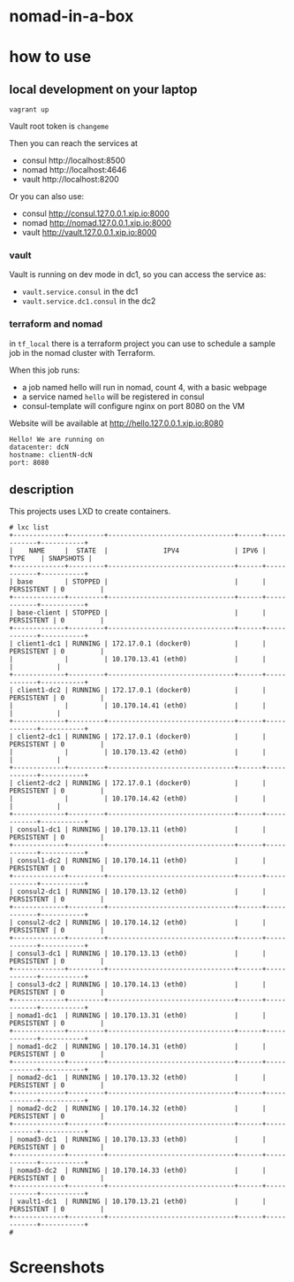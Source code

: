 # nomad-in-a-box

# how to use

## local development on your laptop
```
vagrant up
```

Vault root token is `changeme`

Then you can reach the services at

- consul http://localhost:8500
- nomad http://localhost:4646
- vault http://localhost:8200

Or you can also use:

- consul http://consul.127.0.0.1.xip.io:8000
- nomad  http://nomad.127.0.0.1.xip.io:8000
- vault  http://vault.127.0.0.1.xip.io:8000

### vault

Vault is running on dev mode in dc1, so you can access the service as:

- `vault.service.consul` in the dc1
- `vault.service.dc1.consul` in the dc2

### terraform and nomad

in `tf_local` there is a terraform project you can use to schedule a sample job in the nomad cluster with Terraform.

When this job runs:
- a job named hello will run in nomad, count 4, with a basic webpage
- a service named `hello` will be registered in consul
- consul-template will configure nginx on port 8080 on the VM

Website will be available at http://hello.127.0.0.1.xip.io:8080

```
Hello! We are running on
datacenter: dcN
hostname: clientN-dcN
port: 8080
```

## description

This projects uses LXD to create containers.

```
# lxc list
+-------------+---------+--------------------------------+------+------------+-----------+
|    NAME     |  STATE  |              IPV4              | IPV6 |    TYPE    | SNAPSHOTS |
+-------------+---------+--------------------------------+------+------------+-----------+
| base        | STOPPED |                                |      | PERSISTENT | 0         |
+-------------+---------+--------------------------------+------+------------+-----------+
| base-client | STOPPED |                                |      | PERSISTENT | 0         |
+-------------+---------+--------------------------------+------+------------+-----------+
| client1-dc1 | RUNNING | 172.17.0.1 (docker0)           |      | PERSISTENT | 0         |
|             |         | 10.170.13.41 (eth0)            |      |            |           |
+-------------+---------+--------------------------------+------+------------+-----------+
| client1-dc2 | RUNNING | 172.17.0.1 (docker0)           |      | PERSISTENT | 0         |
|             |         | 10.170.14.41 (eth0)            |      |            |           |
+-------------+---------+--------------------------------+------+------------+-----------+
| client2-dc1 | RUNNING | 172.17.0.1 (docker0)           |      | PERSISTENT | 0         |
|             |         | 10.170.13.42 (eth0)            |      |            |           |
+-------------+---------+--------------------------------+------+------------+-----------+
| client2-dc2 | RUNNING | 172.17.0.1 (docker0)           |      | PERSISTENT | 0         |
|             |         | 10.170.14.42 (eth0)            |      |            |           |
+-------------+---------+--------------------------------+------+------------+-----------+
| consul1-dc1 | RUNNING | 10.170.13.11 (eth0)            |      | PERSISTENT | 0         |
+-------------+---------+--------------------------------+------+------------+-----------+
| consul1-dc2 | RUNNING | 10.170.14.11 (eth0)            |      | PERSISTENT | 0         |
+-------------+---------+--------------------------------+------+------------+-----------+
| consul2-dc1 | RUNNING | 10.170.13.12 (eth0)            |      | PERSISTENT | 0         |
+-------------+---------+--------------------------------+------+------------+-----------+
| consul2-dc2 | RUNNING | 10.170.14.12 (eth0)            |      | PERSISTENT | 0         |
+-------------+---------+--------------------------------+------+------------+-----------+
| consul3-dc1 | RUNNING | 10.170.13.13 (eth0)            |      | PERSISTENT | 0         |
+-------------+---------+--------------------------------+------+------------+-----------+
| consul3-dc2 | RUNNING | 10.170.14.13 (eth0)            |      | PERSISTENT | 0         |
+-------------+---------+--------------------------------+------+------------+-----------+
| nomad1-dc1  | RUNNING | 10.170.13.31 (eth0)            |      | PERSISTENT | 0         |
+-------------+---------+--------------------------------+------+------------+-----------+
| nomad1-dc2  | RUNNING | 10.170.14.31 (eth0)            |      | PERSISTENT | 0         |
+-------------+---------+--------------------------------+------+------------+-----------+
| nomad2-dc1  | RUNNING | 10.170.13.32 (eth0)            |      | PERSISTENT | 0         |
+-------------+---------+--------------------------------+------+------------+-----------+
| nomad2-dc2  | RUNNING | 10.170.14.32 (eth0)            |      | PERSISTENT | 0         |
+-------------+---------+--------------------------------+------+------------+-----------+
| nomad3-dc1  | RUNNING | 10.170.13.33 (eth0)            |      | PERSISTENT | 0         |
+-------------+---------+--------------------------------+------+------------+-----------+
| nomad3-dc2  | RUNNING | 10.170.14.33 (eth0)            |      | PERSISTENT | 0         |
+-------------+---------+--------------------------------+------+------------+-----------+
| vault1-dc1  | RUNNING | 10.170.13.21 (eth0)            |      | PERSISTENT | 0         |
+-------------+---------+--------------------------------+------+------------+-----------+
# 

```

# Screenshots


